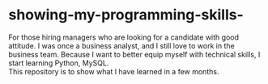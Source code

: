 # showing-my-programming-skills-
For those hiring managers who are looking for a candidate with good attitude.
I was once a business analyst, and I still love to work in the business team. Because I want to better equip myself with technical skills, I start learning Python, MySQL.  
This repository is to show what I have learned in a few months.   
